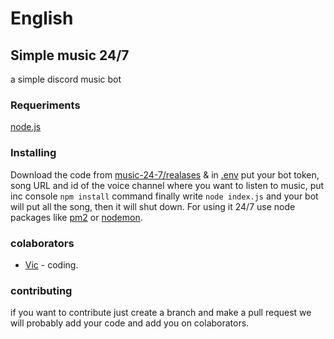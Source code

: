 # English
## Simple music 24/7
a simple discord music bot 
### Requeriments 
[node.js](https://www.nodejs.org)

### Installing 

Download the code from [music-24-7/realases](https://github.com/Nosesisaid/music-24-7/releases/) & in [.env](./.env) put your bot token, song URL and id of the voice channel where you want to listen to music, put inc console `npm install` command finally write `node index.js` and your bot will put all the song, then it will shut down. 
For using it 24/7 use node packages like [pm2](https://www.npmjs.com/package/pm2) or [nodemon](https://www.npmjs.com/package/nodemon).
### colaborators 
- [Vic](https://www.github.com/Vic0005) - coding.

### contributing 
if you want to contribute just create a branch and make a pull request we will probably add your code and add you on  colaborators. 


